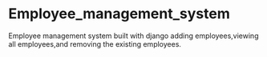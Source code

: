 # Employee_management_system

Employee management system built with django adding employees,viewing all employees,and removing the existing employees.
